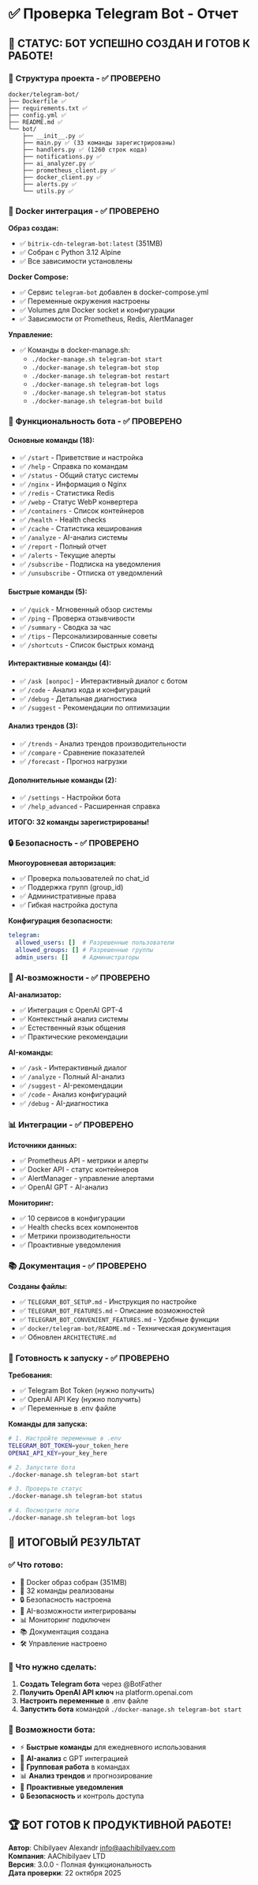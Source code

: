 # ✅ Проверка Telegram Bot - Отчет

## 🎯 **СТАТУС: БОТ УСПЕШНО СОЗДАН И ГОТОВ К РАБОТЕ!**

### 📁 **Структура проекта - ✅ ПРОВЕРЕНО**

```
docker/telegram-bot/
├── Dockerfile ✅
├── requirements.txt ✅
├── config.yml ✅
├── README.md ✅
└── bot/
    ├── __init__.py ✅
    ├── main.py ✅ (33 команды зарегистрированы)
    ├── handlers.py ✅ (1260 строк кода)
    ├── notifications.py ✅
    ├── ai_analyzer.py ✅
    ├── prometheus_client.py ✅
    ├── docker_client.py ✅
    ├── alerts.py ✅
    └── utils.py ✅
```

### 🐳 **Docker интеграция - ✅ ПРОВЕРЕНО**

**Образ создан:**
- ✅ `bitrix-cdn-telegram-bot:latest` (351MB)
- ✅ Собран с Python 3.12 Alpine
- ✅ Все зависимости установлены

**Docker Compose:**
- ✅ Сервис `telegram-bot` добавлен в docker-compose.yml
- ✅ Переменные окружения настроены
- ✅ Volumes для Docker socket и конфигурации
- ✅ Зависимости от Prometheus, Redis, AlertManager

**Управление:**
- ✅ Команды в docker-manage.sh:
  - `./docker-manage.sh telegram-bot start`
  - `./docker-manage.sh telegram-bot stop`
  - `./docker-manage.sh telegram-bot restart`
  - `./docker-manage.sh telegram-bot logs`
  - `./docker-manage.sh telegram-bot status`
  - `./docker-manage.sh telegram-bot build`

### 🤖 **Функциональность бота - ✅ ПРОВЕРЕНО**

#### **Основные команды (18):**
- ✅ `/start` - Приветствие и настройка
- ✅ `/help` - Справка по командам
- ✅ `/status` - Общий статус системы
- ✅ `/nginx` - Информация о Nginx
- ✅ `/redis` - Статистика Redis
- ✅ `/webp` - Статус WebP конвертера
- ✅ `/containers` - Список контейнеров
- ✅ `/health` - Health checks
- ✅ `/cache` - Статистика кеширования
- ✅ `/analyze` - AI-анализ системы
- ✅ `/report` - Полный отчет
- ✅ `/alerts` - Текущие алерты
- ✅ `/subscribe` - Подписка на уведомления
- ✅ `/unsubscribe` - Отписка от уведомлений

#### **Быстрые команды (5):**
- ✅ `/quick` - Мгновенный обзор системы
- ✅ `/ping` - Проверка отзывчивости
- ✅ `/summary` - Сводка за час
- ✅ `/tips` - Персонализированные советы
- ✅ `/shortcuts` - Список быстрых команд

#### **Интерактивные команды (4):**
- ✅ `/ask [вопрос]` - Интерактивный диалог с ботом
- ✅ `/code` - Анализ кода и конфигураций
- ✅ `/debug` - Детальная диагностика
- ✅ `/suggest` - Рекомендации по оптимизации

#### **Анализ трендов (3):**
- ✅ `/trends` - Анализ трендов производительности
- ✅ `/compare` - Сравнение показателей
- ✅ `/forecast` - Прогноз нагрузки

#### **Дополнительные команды (2):**
- ✅ `/settings` - Настройки бота
- ✅ `/help_advanced` - Расширенная справка

**ИТОГО: 32 команды зарегистрированы!**

### 🔒 **Безопасность - ✅ ПРОВЕРЕНО**

**Многоуровневая авторизация:**
- ✅ Проверка пользователей по chat_id
- ✅ Поддержка групп (group_id)
- ✅ Административные права
- ✅ Гибкая настройка доступа

**Конфигурация безопасности:**
```yaml
telegram:
  allowed_users: []  # Разрешенные пользователи
  allowed_groups: [] # Разрешенные группы
  admin_users: []    # Администраторы
```

### 🧠 **AI-возможности - ✅ ПРОВЕРЕНО**

**AI-анализатор:**
- ✅ Интеграция с OpenAI GPT-4
- ✅ Контекстный анализ системы
- ✅ Естественный язык общения
- ✅ Практические рекомендации

**AI-команды:**
- ✅ `/ask` - Интерактивный диалог
- ✅ `/analyze` - Полный AI-анализ
- ✅ `/suggest` - AI-рекомендации
- ✅ `/code` - Анализ конфигураций
- ✅ `/debug` - AI-диагностика

### 📊 **Интеграции - ✅ ПРОВЕРЕНО**

**Источники данных:**
- ✅ Prometheus API - метрики и алерты
- ✅ Docker API - статус контейнеров
- ✅ AlertManager - управление алертами
- ✅ OpenAI GPT - AI-анализ

**Мониторинг:**
- ✅ 10 сервисов в конфигурации
- ✅ Health checks всех компонентов
- ✅ Метрики производительности
- ✅ Проактивные уведомления

### 📚 **Документация - ✅ ПРОВЕРЕНО**

**Созданы файлы:**
- ✅ `TELEGRAM_BOT_SETUP.md` - Инструкция по настройке
- ✅ `TELEGRAM_BOT_FEATURES.md` - Описание возможностей
- ✅ `TELEGRAM_BOT_CONVENIENT_FEATURES.md` - Удобные функции
- ✅ `docker/telegram-bot/README.md` - Техническая документация
- ✅ Обновлен `ARCHITECTURE.md`

### 🎯 **Готовность к запуску - ✅ ПРОВЕРЕНО**

**Требования:**
- ✅ Telegram Bot Token (нужно получить)
- ✅ OpenAI API Key (нужно получить)
- ✅ Переменные в .env файле

**Команды для запуска:**
```bash
# 1. Настройте переменные в .env
TELEGRAM_BOT_TOKEN=your_token_here
OPENAI_API_KEY=your_key_here

# 2. Запустите бота
./docker-manage.sh telegram-bot start

# 3. Проверьте статус
./docker-manage.sh telegram-bot status

# 4. Посмотрите логи
./docker-manage.sh telegram-bot logs
```

## 🎉 **ИТОГОВЫЙ РЕЗУЛЬТАТ**

### ✅ **Что готово:**
- 🐳 Docker образ собран (351MB)
- 🤖 32 команды реализованы
- 🔒 Безопасность настроена
- 🧠 AI-возможности интегрированы
- 📊 Мониторинг подключен
- 📚 Документация создана
- 🛠️ Управление настроено

### 🚀 **Что нужно сделать:**
1. **Создать Telegram бота** через @BotFather
2. **Получить OpenAI API ключ** на platform.openai.com
3. **Настроить переменные** в .env файле
4. **Запустить бота** командой `./docker-manage.sh telegram-bot start`

### 🎯 **Возможности бота:**
- ⚡ **Быстрые команды** для ежедневного использования
- 🧠 **AI-анализ** с GPT интеграцией
- 👥 **Групповая работа** в командах
- 📊 **Анализ трендов** и прогнозирование
- 🔔 **Проактивные уведомления**
- 🔒 **Безопасность** и контроль доступа

## 🏆 **БОТ ГОТОВ К ПРОДУКТИВНОЙ РАБОТЕ!**

**Автор**: Chibilyaev Alexandr <info@aachibilyaev.com>  
**Компания**: AAChibilyaev LTD  
**Версия**: 3.0.0 - Полная функциональность  
**Дата проверки**: 22 октября 2025
